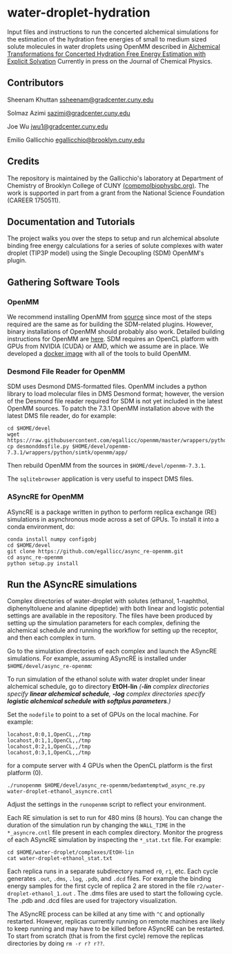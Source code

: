# water-droplet-hydration

Input files and instructions to run the concerted alchemical simulations for the estimation of the hydration free energies of small to medium sized solute molecules in water droplets using OpenMM described in [Alchemical Transformations for Concerted Hydration Free Energy
Estimation with Explicit Solvation](https://arxiv.org/abs/2005.06504) Currently in press on the Journal of Chemical Physics.

## Contributors

Sheenam Khuttan [ssheenam@gradcenter.cuny.edu](ssheenam@gradcenter.cuny.edu)

Solmaz Azimi [sazimi@gradcenter.cuny.edu](sazimi@gradcenter.cuny.edu)

Joe Wu [jwu1@gradcenter.cuny.edu](jwu1@gradcenter.cuny.edu)

Emilio Gallicchio [egallicchio@brooklyn.cuny.edu](egallicchio@brooklyn.cuny.edu)

## Credits

The repository is maintained by the Gallicchio's laboratory at Department of Chemistry of Brooklyn College of CUNY [(compmolbiophysbc.org)](compmolbiophysbc.org). The work is supported in part from a grant from the National Science Foundation (CAREER 1750511).


## Documentation and Tutorials

The project walks you over the steps to setup and run alchemical absolute binding free energy calculations for a series of solute complexes with water droplet (TIP3P model) using the Single Decoupling (SDM) OpenMM's plugin.

## Gathering Software Tools

### OpenMM

We recommend installing OpenMM from [source](https://github.com/openmm/openmm) since most of the steps required are the same as for building the SDM-related plugins. However, binary installations of OpenMM should probably also work. Detailed building instructions for OpenMM are [here](http://docs.openmm.org/latest/userguide/library.html#compiling-openmm-from-source-code). SDM requires an OpenCL platform with GPUs from NVIDIA (CUDA) or AMD, which we assume are in place. We developed a [docker image](https://hub.docker.com/repository/docker/egallicchio/centos610-openmmbuilder) with all of the tools to build OpenMM. 


### Desmond File Reader for OpenMM

SDM uses Desmond DMS-formatted files. OpenMM includes a python library to load molecular files in DMS Desmond format; however, the version of the Desmond file reader required for SDM is not yet included in the latest OpenMM sources. To patch the 7.3.1 OpenMM installation above with the latest DMS file reader, do for example:

```
cd $HOME/devel
wget https://raw.githubusercontent.com/egallicc/openmm/master/wrappers/python/simtk/openmm/app/desmonddmsfile.py
cp desmonddmsfile.py $HOME/devel/openmm-7.3.1/wrappers/python/simtk/openmm/app/
```

Then rebuild OpenMM from the sources in ```$HOME/devel/openmm-7.3.1```.

The ```sqlitebrowser``` application is very useful to inspect DMS files.

### ASyncRE for OpenMM

ASyncRE is a package written in python to perform replica exchange (RE) simulations in asynchronous mode across a set of GPUs. To install it into a conda environment, do:

```
conda install numpy configobj
cd $HOME/devel
git clone https://github.com/egallicc/async_re-openmm.git
cd async_re-openmm
python setup.py install
```

## Run the ASyncRE simulations

Complex directories of water-droplet with solutes (ethanol, 1-naphthol, diphenyltoluene and alanine dipeptide) with both linear and logistic potential settings are available in the repository. The files have been produced by setting up the simulation parameters for each complex, defining the alchemical schedule and running the workflow for setting up the receptor, and then each complex in turn.

Go to the simulation directories of each complex and launch the ASyncRE simulations. For example, assuming ASyncRE is installed under ```$HOME/devel/async_re-openmm```:

To run simulation of the ethanol solute with water droplet under linear alchemical schedule, go to directory **EtOH-lin** *(**-lin** complex directories specify **linear alchemical schedule**, **-log** complex directories specify **logistic alchemical schedule with softplus parameters**.)*

Set the `nodefile` to point to a set of GPUs on the local machine. For example:

```
locahost,0:0,1,OpenCL,,/tmp
locahost,0:1,1,OpenCL,,/tmp
locahost,0:2,1,OpenCL,,/tmp
locahost,0:3,1,OpenCL,,/tmp
```

for a compute server with 4 GPUs when the OpenCL platform is the first platform (0).

```
./runopenmm $HOME/devel/async_re-openmm/bedamtemptwd_async_re.py water-droplet-ethanol_asyncre.cntl
```

Adjust the settings in the ```runopenmm``` script to reflect your environment.

Each RE simulation is set to run for 480 mins (8 hours). You can change the duration of the simulation run by changing the ```WALL_TIME``` in the ```*_asyncre.cntl``` file present in each complex directory.
Monitor the progress of each ASyncRE simulation by inspecting the ```*_stat.txt``` file. For example:

```
cd $HOME/water-droplet/complexes/EtOH-lin
cat water-droplet-ethanol_stat.txt
```
Each replica runs in a separate subdirectory named ```r0```, ```r1```, etc. Each cycle generates ```.out```, ```.dms```, ```.log```, ```.pdb```, and ```.dcd``` files. For example the binding energy samples for the first cycle of replica 2 are stored in the file ```r2/water-droplet-ethanol_1.out``` . The .dms files are used to start the following cycle. The .pdb and .dcd files are used for trajectory visualization.
 
The ASyncRE process can be killed at any time with ```^C``` and optionally restarted. However, replicas currently running on remote machines are likely to keep running and may have to be killed before ASyncRE can be restarted. To start from scratch (that is from the first cycle) remove the replicas directories by doing ```rm -r r? r??```.








